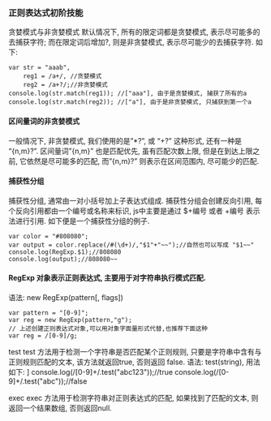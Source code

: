 ### 正则表达式初阶技能

贪婪模式与非贪婪模式
默认情况下, 所有的限定词都是贪婪模式, 表示尽可能多的去捕获字符; 而在限定词后增加?, 则是非贪婪模式, 表示尽可能少的去捕获字符. 如下:

```
var str = "aaab",
    reg1 = /a+/, //贪婪模式
    reg2 = /a+?/;//非贪婪模式
console.log(str.match(reg1)); //["aaa"], 由于是贪婪模式, 捕获了所有的a
console.log(str.match(reg2)); //["a"], 由于是非贪婪模式, 只捕获到第一个a
```

#### 区间量词的非贪婪模式
一般情况下, 非贪婪模式, 我们使用的是”*?”, 或 “+?” 这种形式, 还有一种是 “{n,m}?”.
区间量词”{n,m}” 也是匹配优先, 虽有匹配次数上限, 但是在到达上限之前, 它依然是尽可能多的匹配, 而”{n,m}?” 则表示在区间范围内, 尽可能少的匹配.

#### 捕获性分组
捕获性分组, 通常由一对小括号加上子表达式组成. 捕获性分组会创建反向引用, 每个反向引用都由一个编号或名称来标识, js中主要是通过 $+编号 或者 \+编号 表示法进行引用. 如下便是一个捕获性分组的例子.

```
var color = "#808080";
var output = color.replace(/#(\d+)/,"$1"+"~~");//自然也可以写成 "$1~~"
console.log(RegExp.$1);//808080
console.log(output);//808080~~
```

#### RegExp 对象表示正则表达式, 主要用于对字符串执行模式匹配.
语法: new RegExp(pattern[, flags])
```
var pattern = "[0-9]";
var reg = new RegExp(pattern,"g");
// 上述创建正则表达式对象,可以用对象字面量形式代替,也推荐下面这种
var reg = /[0-9]/g;
```

test
test 方法用于检测一个字符串是否匹配某个正则规则, 只要是字符串中含有与正则规则匹配的文本, 该方法就返回true, 否则返回 false.
语法: test(string), 用法如下:
]
console.log(/[0-9]+/.test("abc123"));//true
console.log(/[0-9]+/.test("abc"));//false

exec
exec 方法用于检测字符串对正则表达式的匹配, 如果找到了匹配的文本, 则返回一个结果数组, 否则返回null.
